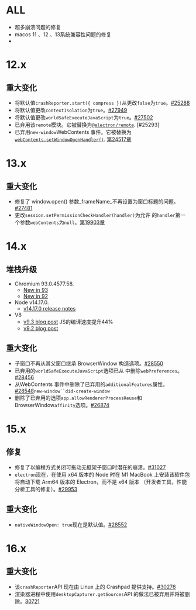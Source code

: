 
# ALL

- 超多崩溃问题的修复
- macos 11 、12 、13系统兼容性问题的修复
- 


# 12.x
## 重大变化

- 将默认值`crashReporter.start({ compress })`从更改`false`为`true`。[#25288](https://github.com/electron/electron/pull/25288)
- 将默认值更改`contextIsolation`为`true`。[#27949](https://github.com/electron/electron/pull/27949)
- 将默认值更改`worldSafeExecuteJavaScript`为`true`。[#27502](https://github.com/electron/electron/pull/27502)
- 已弃用该`remote`模块。它被替换为[`@electron/remote`](https://github.com/electron/remote). [#25293]
- 已弃用`new-window`WebContents 事件。它被替换为[`webContents.setWindowOpenHandler()`](https://releases.electronjs.org/releases/api/web-contents#contentssetwindowopenhandlerhandler). [第24517章](https://github.com/electron/electron/pull/24517)

# 13.x
## 重大变化

- 修复了 window.open() 参数_frameName_不再设置为窗口标题的问题。[#27481](https://github.com/electron/electron/pull/27481)
- 更改`session.setPermissionCheckHandler(handler)`为允许 的`handler`第一个参数`webContents`为`null`。[第19903章](https://github.com/electron/electron/pull/19903)

# 14.x
## 堆栈升级

- Chromium 93.0.4577.58.
    - [New in 93](https://developer.chrome.com/blog/new-in-chrome-93/)
    - [New in 92](https://www.chromestatus.com/features#milestone%3D92)
- Node v14.17.0.
    - [v14.17.0 release notes](https://github.com/nodejs/node/blob/master/doc/changelogs/CHANGELOG_V14.md#14.17.0)
- V8
    - [v9.3 blog post](https://v8.dev/blog/v8-release-93)  JS的编译速度提升44%
    - [v9.2 blog post](https://v8.dev/blog/v8-release-92)

## 重大变化

- 子窗口不再从其父窗口继承 BrowserWindow 构造选项。[#28550](https://github.com/electron/electron/pull/28550)
- 已弃用的`worldSafeExecuteJavaScript`选项已从 中删除`webPreferences`。[#28456](https://github.com/electron/electron/pull/28456)
- 从WebContents 事件中删除了已弃用的`additionalFeatures`属性。[#28548](https://github.com/electron/electron/pull/28548)`new-window``did-create-window`[](https://github.com/electron/electron/pull/28548)
- 删除了已弃用的选项`app.allowRendererProcessReuse`和 BrowserWindow`affinity`选项。[#26874](https://github.com/electron/electron/pull/26874)
# 15.x
## 修复

- 修复了以编程方式关闭可拖动无框架子窗口时潜在的崩溃。[#31027](https://github.com/electron/electron/pull/31027)
- `electron`现在，在使用 x64 版本的 Node 时在 M1 MacBook 上安装该软件包将自动下载 Arm64 版本的 Electron，而不是 x64 版本 （开发者工具，性能分析工具的修复）。[#29953](https://github.com/electron/electron/pull/29953)

## 重大变化

- `nativeWindowOpen: true`现在是默认值。[#28552](https://github.com/electron/electron/pull/28552)

# 16.x

## 重大变化

- 该`crashReporter`API 现在由 Linux 上的 Crashpad 提供支持。[#30278](https://github.com/electron/electron/pull/30278)
- 渲染器进程中使用`desktopCapturer.getSources`API 的做法已被弃用并将被删除。[30721](https://github.com/electron/electron/pull/30721)